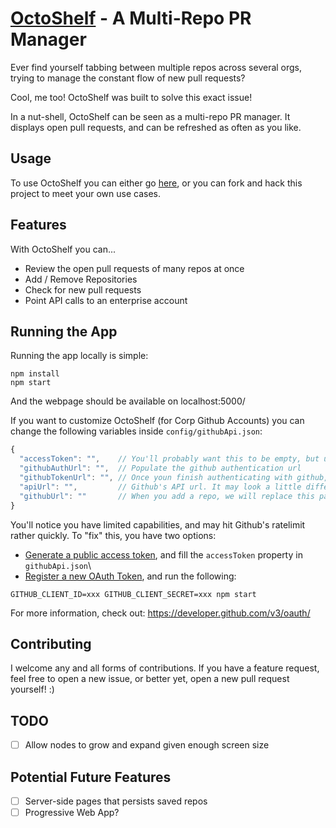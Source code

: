 # [OctoShelf](http://www.octoshelf.com/) - A Multi-Repo PR Manager

Ever find yourself tabbing between multiple repos across several orgs,
trying to manage the constant flow of new pull requests?

Cool, me too! OctoShelf was built to solve this exact issue!

In a nut-shell, OctoShelf can be seen as a multi-repo PR manager. It displays
open pull requests, and can be refreshed as often as you like.

## Usage

To use OctoShelf you can either go [here](http://www.octoshelf.com/),
or you can fork and hack this project to meet your own use cases.

## Features

With OctoShelf you can...

* Review the open pull requests of many repos at once
* Add / Remove Repositories
* Check for new pull requests
* Point API calls to an enterprise account

## Running the App

Running the app locally is simple:

```
npm install
npm start
```

And the webpage should be available on localhost:5000/

If you want to customize OctoShelf (for Corp Github Accounts) you can change
the following variables inside `config/githubApi.json`:

```javascript
{
  "accessToken": "",    // You'll probably want this to be empty, but useful if you're using a personal access token
  "githubAuthUrl": "",  // Populate the github authentication url
  "githubTokenUrl": "", // Once youn finish authenticating with github, we'll hit this url to grab an access token
  "apiUrl": "",         // Github's API url. It may look a little different for enterprise hosts
  "githubUrl": ""       // When you add a repo, we will replace this part with `apiUrl`
}
```

You'll notice you have limited capabilities, and may hit Github's ratelimit rather quickly.
To "fix" this, you have two options:

* [Generate a public access token](https://github.com/settings/tokens/new), and fill the `accessToken` property in `githubApi.json`\
* [Register a new OAuth Token](https://github.com/settings/applications/new), and run the following:

```
GITHUB_CLIENT_ID=xxx GITHUB_CLIENT_SECRET=xxx npm start
```

For more information, check out: https://developer.github.com/v3/oauth/

## Contributing

I welcome any and all forms of contributions. If you have a feature request, feel
free to open a new issue, or better yet, open a new pull request yourself! :)

## TODO

- [ ] Allow nodes to grow and expand given enough screen size

## Potential Future Features

- [ ] Server-side pages that persists saved repos
- [ ] Progressive Web App?